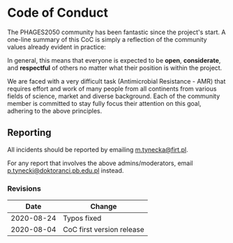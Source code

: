 # Code of Conduct

The PHAGES2050 community has been fantastic since the project's start. A one-line summary of this CoC is simply a reflection of the community values already evident in practice:

In general, this means that everyone is expected to be **open**, **considerate**, and **respectful** of others no matter what their position is within the project.

We are faced with a very difficult task (Antimicrobial Resistance - AMR) that requires effort and work of many people from all continents from various fields of science, market and diverse background. Each of the community member is committed to stay fully focus their attention on this goal, adhering to the above principles.

## Reporting

All incidents should be reported by emailing m.tynecka@firt.pl.

For any report that involves the above admins/moderators, email p.tynecki@doktoranci.pb.edu.pl instead.

### Revisions

|Date| Change|
|------|---------------------------|
|2020-08-24 | Typos fixed |
|2020-08-04 | CoC first version release |